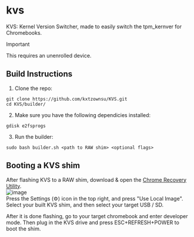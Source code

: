 # kvs
KVS: Kernel Version Switcher, made to easily switch the tpm_kernver for Chromebooks.

> [!IMPORTANT]  
> This requires an unenrolled device.

## Build Instructions
1) Clone the repo: <br />
```
git clone https://github.com/kxtzownsu/KVS.git
cd KVS/builder/
```

2) Make sure you have the following dependicies installed: <br />
```
gdisk e2fsprogs
```

3) Run the builder: <br />
```
sudo bash builder.sh <path to RAW shim> <optional flags>
```


## Booting a KVS shim
After flashing KVS to a RAW shim, download & open the [Chrome Recovery Utility](https://chromewebstore.google.com/detail/chromebook-recovery-utili/pocpnlppkickgojjlmhdmidojbmbodfm?pli=1). <br />
![image](https://kxtz.dev/reco-util.png)
<br />
Press the Settings (⚙️) icon in the top right, and press "Use Local Image". Select your built KVS shim, and then select your target USB / SD.

After it is done flashing, go to your target chromebook and enter developer mode. Then plug in the KVS drive and press ESC+REFRESH+POWER to boot the shim.
